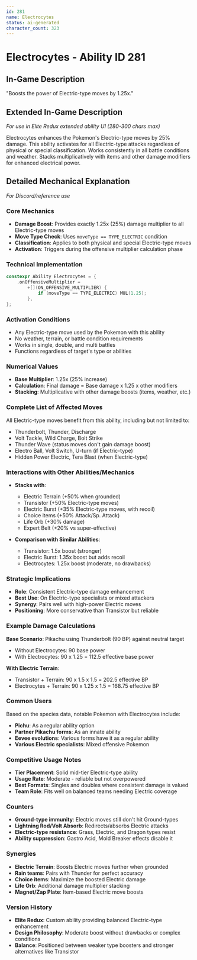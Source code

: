 ```yaml
---
id: 281
name: Electrocytes
status: ai-generated
character_count: 323
---
```


# Electrocytes - Ability ID 281

## In-Game Description
"Boosts the power of Electric-type moves by 1.25x."

## Extended In-Game Description
*For use in Elite Redux extended ability UI (280-300 chars max)*

Electrocytes enhances the Pokemon's Electric-type moves by 25% damage. This ability activates for all Electric-type attacks regardless of physical or special classification. Works consistently in all battle conditions and weather. Stacks multiplicatively with items and other damage modifiers for enhanced electrical power.

## Detailed Mechanical Explanation
*For Discord/reference use*

### Core Mechanics
- **Damage Boost**: Provides exactly 1.25x (25%) damage multiplier to all Electric-type moves
- **Move Type Check**: Uses `moveType == TYPE_ELECTRIC` condition
- **Classification**: Applies to both physical and special Electric-type moves
- **Activation**: Triggers during the offensive multiplier calculation phase

### Technical Implementation
```cpp
constexpr Ability Electrocytes = {
    .onOffensiveMultiplier =
        +[](ON_OFFENSIVE_MULTIPLIER) {
            if (moveType == TYPE_ELECTRIC) MUL(1.25);
        },
};
```

### Activation Conditions
- Any Electric-type move used by the Pokemon with this ability
- No weather, terrain, or battle condition requirements
- Works in single, double, and multi battles
- Functions regardless of target's type or abilities

### Numerical Values
- **Base Multiplier**: 1.25x (25% increase)
- **Calculation**: Final damage = Base damage x 1.25 x other modifiers
- **Stacking**: Multiplicative with other damage boosts (items, weather, etc.)

### Complete List of Affected Moves
All Electric-type moves benefit from this ability, including but not limited to:
- Thunderbolt, Thunder, Discharge
- Volt Tackle, Wild Charge, Bolt Strike
- Thunder Wave (status moves don't gain damage boost)
- Electro Ball, Volt Switch, U-turn (if Electric-type)
- Hidden Power Electric, Tera Blast (when Electric-type)

### Interactions with Other Abilities/Mechanics
- **Stacks with**:
  - Electric Terrain (+50% when grounded)
  - Transistor (+50% Electric-type moves)
  - Electric Burst (+35% Electric-type moves, with recoil)
  - Choice items (+50% Attack/Sp. Attack)
  - Life Orb (+30% damage)
  - Expert Belt (+20% vs super-effective)

- **Comparison with Similar Abilities**:
  - Transistor: 1.5x boost (stronger)
  - Electric Burst: 1.35x boost but adds recoil
  - Electrocytes: 1.25x boost (moderate, no drawbacks)

### Strategic Implications
- **Role**: Consistent Electric-type damage enhancement
- **Best Use**: On Electric-type specialists or mixed attackers
- **Synergy**: Pairs well with high-power Electric moves
- **Positioning**: More conservative than Transistor but reliable

### Example Damage Calculations
**Base Scenario**: Pikachu using Thunderbolt (90 BP) against neutral target
- Without Electrocytes: 90 base power
- With Electrocytes: 90 x 1.25 = 112.5 effective base power

**With Electric Terrain**: 
- Transistor + Terrain: 90 x 1.5 x 1.5 = 202.5 effective BP
- Electrocytes + Terrain: 90 x 1.25 x 1.5 = 168.75 effective BP

### Common Users
Based on the species data, notable Pokemon with Electrocytes include:
- **Pichu**: As a regular ability option
- **Partner Pikachu forms**: As an innate ability
- **Eevee evolutions**: Various forms have it as a regular ability
- **Various Electric specialists**: Mixed offensive Pokemon

### Competitive Usage Notes
- **Tier Placement**: Solid mid-tier Electric-type ability
- **Usage Rate**: Moderate - reliable but not overpowered
- **Best Formats**: Singles and doubles where consistent damage is valued
- **Team Role**: Fits well on balanced teams needing Electric coverage

### Counters
- **Ground-type immunity**: Electric moves still don't hit Ground-types
- **Lightning Rod/Volt Absorb**: Redirects/absorbs Electric attacks
- **Electric-type resistance**: Grass, Electric, and Dragon types resist
- **Ability suppression**: Gastro Acid, Mold Breaker effects disable it

### Synergies
- **Electric Terrain**: Boosts Electric moves further when grounded
- **Rain teams**: Pairs with Thunder for perfect accuracy
- **Choice items**: Maximize the boosted Electric damage
- **Life Orb**: Additional damage multiplier stacking
- **Magnet/Zap Plate**: Item-based Electric move boosts

### Version History
- **Elite Redux**: Custom ability providing balanced Electric-type enhancement
- **Design Philosophy**: Moderate boost without drawbacks or complex conditions
- **Balance**: Positioned between weaker type boosters and stronger alternatives like Transistor